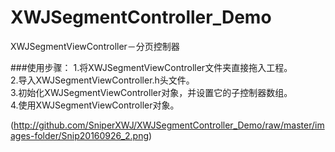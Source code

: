 # XWJSegmentController_Demo
XWJSegmentViewController－分页控制器

###使用步骤：
1.将XWJSegmentViewController文件夹直接拖入工程。  
2.导入XWJSegmentViewController.h头文件。  
3.初始化XWJSegmentViewController对象，并设置它的子控制器数组。  
4.使用XWJSegmentViewController对象。

(http://github.com/SniperXWJ/XWJSegmentController_Demo/raw/master/images-folder/Snip20160926_2.png)
